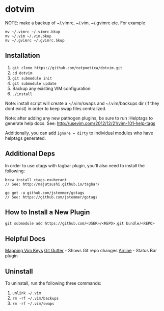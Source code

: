 dotvim
======

NOTE: make a backup of ~/.vimrc, ~/.vim, ~/.gvimrc etc. For example

```
mv ~/.vimrc ~/.vimrc.bkup
mv ~/.vim ~/.vim.bkup
mv ~/.gvimrc ~/.gvimrc.bkup
```

Installation
------------

1. `git clone https://github.com/netpoetica/dotvim.git`
2. `cd dotvim`
3. `git submodule init`
4. `git submodule update`
5. Backup any existing VIM configuration
6. `./install`

Note: install script will create a ~/.vim/swaps and ~/.vim/backups dir (if they dont exist) in order to keep swap files centralized.

Note: after adding any new pathogen plugins, be sure to run :Helptags to generate help docs. See: http://usevim.com/2012/12/21/vim-101-help-tags

Additionally, you can add `ignore = dirty` to individual modules who have helptags generated.


Additional Deps
---------------
In order to use ctags with tagbar plugin, you'll also need to install the following:
```
brew install ctags-exuberant
// See: http://majutsushi.github.io/tagbar/

go get -u github.com/jstemmer/gotags
// See: https://github.com/jstemmer/gotags
```

How to Install a New Plugin
---------------------------
`git submodule add https://github.com/<USER>/<REPO>.git bundle/<REPO>`

Helpful Docs
------------
[Mapping Vim Keys](http://vim.wikia.com/wiki/Mapping_keys_in_Vim_-_Tutorial_(Part_3))
[Git Gutter](https://github.com/airblade/vim-gitgutter) - Shows Git repo changes
[Airline](https://github.com/bling/vim-airline) - Status Bar plugin

Uninstall
---------
To uninstall, run the following three commands:

1. `unlink ~/.vim`
2. `rm -rf ~/.vim/backups`
3. `rm -rf ~/.vim/swaps`
